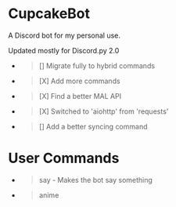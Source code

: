 # CupcakeBot
A Discord bot for my personal use.

Updated mostly for Discord.py 2.0

* >[] Migrate fully to hybrid commands
* >[X] Add more commands
* >[X] Find a better MAL API
* >[X] Switched to 'aiohttp' from 'requests'
* >[] Add a better syncing command

# User Commands
* >say <What you want to say> - Makes the bot say something
* >anime <title> - Searches MAL for anime
* >waifu <sfw/nsfw> - Posts a random waifu picture based on your preference
* >facts - Sends a random fun fact

# Moderator Commands
* >ban <user> <reason> - Bans a user
* >unban <user> - Unbans a user | Format: Name#Discriminator
* >kick <name> <reason> - Kicks someone off the server

# Admin Commands
* >getchid <channel name> - Gets the channel ID
* >purge <amount> - Purges the messages in a channel with the specified amount
* >getbans - Sends the ban list over at the console
* >load <extension_name> - Loads specific cogs
* >unload <extension_name> - Unloads specific cogs
* >reload <extension_name> - Reloads specific cogs
* >sync <~/*/^> - Syncs commands guild-wide/globally and clears commands respectively.
